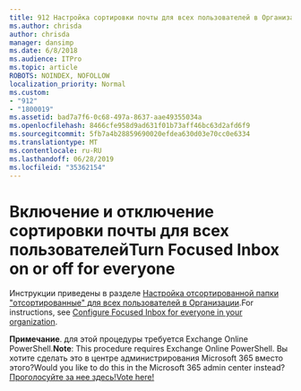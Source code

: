 ```yaml
---
title: 912 Настройка сортировки почты для всех пользователей в Организации
ms.author: chrisda
author: chrisda
manager: dansimp
ms.date: 6/8/2018
ms.audience: ITPro
ms.topic: article
ROBOTS: NOINDEX, NOFOLLOW
localization_priority: Normal
ms.custom:
- "912"
- "1800019"
ms.assetid: bad7a7f6-0c68-497a-8637-aae49355034a
ms.openlocfilehash: 8466cfe958d9ad631f01b73aff46bc63d2afd6f9
ms.sourcegitcommit: 5fb7a4b28859690020efdea630d03e70cc0e6334
ms.translationtype: MT
ms.contentlocale: ru-RU
ms.lasthandoff: 06/28/2019
ms.locfileid: "35362154"
---
```

# <a name="turn-focused-inbox-on-or-off-for-everyone"></a><span data-ttu-id="a735e-102">Включение и отключение сортировки почты для всех пользователей</span><span class="sxs-lookup"><span data-stu-id="a735e-102">Turn Focused Inbox on or off for everyone</span></span>

<span data-ttu-id="a735e-103">Инструкции приведены в разделе [Настройка отсортированной папки "отсортированные" для всех пользователей в Организации](https://support.office.com/article/613a845c-4b71-41de-b331-acdcf5b6625d.aspx).</span><span class="sxs-lookup"><span data-stu-id="a735e-103">For instructions, see [Configure Focused Inbox for everyone in your organization](https://support.office.com/article/613a845c-4b71-41de-b331-acdcf5b6625d.aspx).</span></span>

<span data-ttu-id="a735e-104">**Примечание**. для этой процедуры требуется Exchange Online PowerShell.</span><span class="sxs-lookup"><span data-stu-id="a735e-104">**Note**: This procedure requires Exchange Online PowerShell.</span></span> <span data-ttu-id="a735e-105">Вы хотите сделать это в центре администрирования Microsoft 365 вместо этого?</span><span class="sxs-lookup"><span data-stu-id="a735e-105">Would you like to do this in the Microsoft 365 admin center instead?</span></span> [<span data-ttu-id="a735e-106">Проголосуйте за нее здесь!</span><span class="sxs-lookup"><span data-stu-id="a735e-106">Vote here!</span></span>](https://go.microsoft.com/fwlink/p/?linkid=862489)
